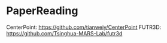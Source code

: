 # PaperReading

CenterPoint: https://github.com/tianweiy/CenterPoint 
FUTR3D: https://github.com/Tsinghua-MARS-Lab/futr3d 
